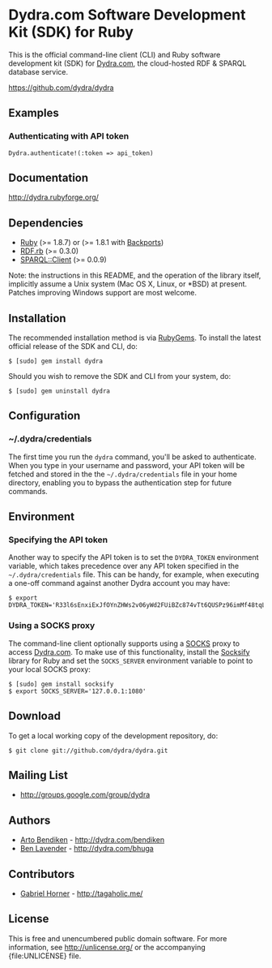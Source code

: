 Dydra.com Software Development Kit (SDK) for Ruby
=================================================

This is the official command-line client (CLI) and Ruby software development
kit (SDK) for [Dydra.com][], the cloud-hosted RDF & SPARQL database service.

<https://github.com/dydra/dydra>

Examples
--------

### Authenticating with API token

    Dydra.authenticate!(:token => api_token)

Documentation
-------------

<http://dydra.rubyforge.org/>

Dependencies
------------

* [Ruby](http://ruby-lang.org/) (>= 1.8.7) or (>= 1.8.1 with [Backports][])
* [RDF.rb](http://rubygems.org/gems/rdf) (>= 0.3.0)
* [SPARQL::Client](http://rubygems.org/gems/sparql-client) (>= 0.0.9)

Note: the instructions in this README, and the operation of the library
itself, implicitly assume a Unix system (Mac OS X, Linux, or *BSD) at
present. Patches improving Windows support are most welcome.

Installation
------------

The recommended installation method is via [RubyGems](http://rubygems.org/).
To install the latest official release of the SDK and CLI, do:

    $ [sudo] gem install dydra

Should you wish to remove the SDK and CLI from your system, do:

    $ [sudo] gem uninstall dydra

Configuration
-------------

### ~/.dydra/credentials

The first time you run the `dydra` command, you'll be asked to authenticate.
When you type in your username and password, your API token will be fetched
and stored in the the `~/.dydra/credentials` file in your home directory,
enabling you to bypass the authentication step for future commands.

Environment
-----------

### Specifying the API token

Another way to specify the API token is to set the `DYDRA_TOKEN` environment
variable, which takes precedence over any API token specified in the
`~/.dydra/credentials` file. This can be handy, for example, when executing
a one-off command against another Dydra account you may have:

    $ export DYDRA_TOKEN='R33l6sEnxiExJfOYnZHWs2v06yWd2FUiBZc874vTt6QUSPz96imMf48tqLsz'

### Using a SOCKS proxy

The command-line client optionally supports using a [SOCKS][] proxy to
access [Dydra.com][]. To make use of this functionality, install the
[Socksify][] library for Ruby and set the `SOCKS_SERVER` environment
variable to point to your local SOCKS proxy:

    $ [sudo] gem install socksify
    $ export SOCKS_SERVER='127.0.0.1:1080'

[SOCKS]:    http://en.wikipedia.org/wiki/SOCKS
[Socksify]: http://rubygems.org/gems/socksify

Download
--------

To get a local working copy of the development repository, do:

    $ git clone git://github.com/dydra/dydra.git

Mailing List
------------

* <http://groups.google.com/group/dydra>

Authors
-------

* [Arto Bendiken](http://github.com/bendiken) - <http://dydra.com/bendiken>
* [Ben Lavender](http://github.com/bhuga) - <http://dydra.com/bhuga>

Contributors
------------

* [Gabriel Horner](http://github.com/cldwalker) - <http://tagaholic.me/>

License
-------

This is free and unencumbered public domain software. For more information,
see <http://unlicense.org/> or the accompanying {file:UNLICENSE} file.

[Ruby]:       http://ruby-lang.org/
[RDF]:        http://www.w3.org/RDF/
[RDF.rb]:     http://rdf.rubyforge.org/
[YARD]:       http://yardoc.org/
[YARD-GS]:    http://rubydoc.info/docs/yard/file/docs/GettingStarted.md
[PDD]:        http://unlicense.org/#unlicensing-contributions
[Backports]:  http://rubygems.org/gems/backports
[Dydra.com]:  http://dydra.com/
